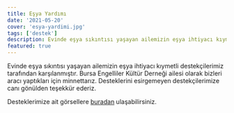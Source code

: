 ```yaml
---
title: Eşya Yardımı
date: '2021-05-20'
cover: 'esya-yardimi.jpg'
tags: ['destek']
description: Evinde eşya sıkıntısı yaşayan ailemizin eşya ihtiyacı kıymetli destekçilerimiz tarafından karşılanmıştır.
featured: true
---
```


Evinde eşya sıkıntısı yaşayan ailemizin eşya ihtiyacı kıymetli destekçilerimiz tarafından karşılanmıştır. Bursa Engelliler Kültür Derneği ailesi olarak bizleri aracı yaptıkları için minnettarız. Desteklerini esirgemeyen destekçilerimize canı gönülden teşekkür ederiz.

Desteklerimize ait görsellere <a href="https://photos.app.goo.gl/TzLKzK24gqQfnTdAA" target="_blank" rel="noopener noreferrer">buradan</a> ulaşabilirsiniz.

